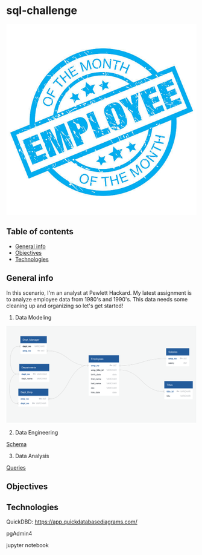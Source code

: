 # sql-challenge

![alt text](Images/employee_stamp.jpg)

## Table of contents
* [General info](#general-info)
* [Objectives](#objectives)
* [Technologies](#technologies)

## General info

In this scenario, I'm an analyst at Pewlett Hackard.  My latest assignment is to analyze employee data from 1980's and 1990's.  This data needs some cleaning up and organizing so let's get started!
	
1) Data Modeling

![alt text](ERD_employees.png)

2) Data Engineering

[Schema](schema_empl.sql)

3) Data Analysis

[Queries](query_analysis.sql)




## Objectives

## Technologies

QuickDBD: https://app.quickdatabasediagrams.com/

pgAdmin4

jupyter notebook